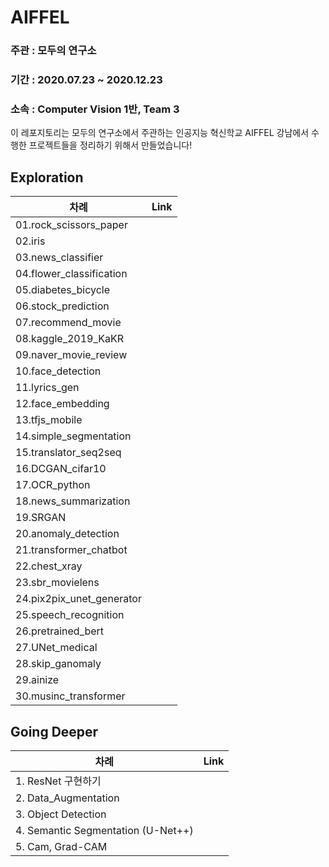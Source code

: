 # AIFFEL

### 주관 : 모두의 연구소

### 기간 : 2020.07.23 ~ 2020.12.23

### 소속 : Computer Vision 1반, Team 3

이 레포지토리는 모두의 연구소에서 주관하는 인공지능 혁신학교 AIFFEL 강남에서 수행한 프로젝트들을 정리하기 위해서 만들었습니다!



## Exploration

| 차례                      | Link |
| ------------------------- | ---- |
| 01.rock_scissors_paper    |      |
| 02.iris                   |      |
| 03.news_classifier        |      |
| 04.flower_classification  |      |
| 05.diabetes_bicycle       |      |
| 06.stock_prediction       |      |
| 07.recommend_movie        |      |
| 08.kaggle_2019_KaKR       |      |
| 09.naver_movie_review     |      |
| 10.face_detection         |      |
| 11.lyrics_gen             |      |
| 12.face_embedding         |      |
| 13.tfjs_mobile            |      |
| 14.simple_segmentation    |      |
| 15.translator_seq2seq     |      |
| 16.DCGAN_cifar10          |      |
| 17.OCR_python             |      |
| 18.news_summarization     |      |
| 19.SRGAN                  |      |
| 20.anomaly_detection      |      |
| 21.transformer_chatbot    |      |
| 22.chest_xray             |      |
| 23.sbr_movielens          |      |
| 24.pix2pix_unet_generator |      |
| 25.speech_recognition     |      |
| 26.pretrained_bert        |      |
| 27.UNet_medical           |      |
| 28.skip_ganomaly          |      |
| 29.ainize                 |      |
| 30.musinc_transformer     |      |





## Going Deeper

| 차례                               | Link |
| ---------------------------------- | ---- |
| 1. ResNet 구현하기                 |      |
| 2. Data_Augmentation               |      |
| 3. Object Detection                |      |
| 4. Semantic Segmentation (U-Net++) |      |
| 5. Cam, Grad-CAM                   |      |


